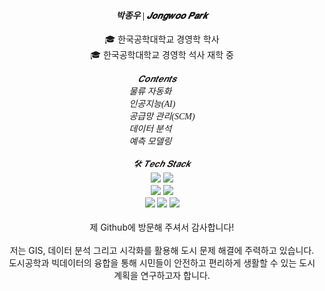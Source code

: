 <!DOCTYPE html>
<html>
<h4 align="center" style="font-style: italic; font-family: 'Times New Roman', serif;">
  박종우 | 𝑱𝒐𝒏𝒈𝒘𝒐𝒐 𝑷𝒂𝒓𝒌
</h4>

<div align="center">
  🎓 한국공학대학교 경영학 학사<br>
  🎓 한국공학대학교 경영학 석사 재학 중<br><br>

  <div style="text-align: left; display: inline-block; max-width: 300px; font-style: italic; font-family: 'Times New Roman', serif;">
    📌 𝑪𝒐𝒏𝒕𝒆𝒏𝒕𝒔<br>
    물류 자동화<br>
    인공지능(AI)<br>
    공급망 관리(SCM)<br>
    데이터 분석<br>
    예측 모델링
  </div>
  <br><br>
  <div style="text-align: left; display: inline-block; max-width: 300px; font-style: italic; font-family: 'Times New Roman', serif;">
    🛠️ 𝑻𝒆𝒄𝒉 𝑺𝒕𝒂𝒄𝒌<br>
    <div align = "center">
  <img src = "https://img.shields.io/badge/python-3670A0?style=for-the-badge&logo=python&logoColor=ffdd54" />
  <img src = "https://img.shields.io/badge/R-276DC3?style=for-the-badge&logo=R&logoColor=white" />
</div>

<div align = "center">
  <img src = "https://img.shields.io/badge/MariaDB-003545?style=for-the-badge&logo=MariaDB&logoColor=white" />
  <img src = "https://img.shields.io/badge/MySQL-4479A1?style=for-the-badge&logo=MySQL&logoColor=white" />
</div>

<div align = "center">
  <img src = "https://img.shields.io/badge/pandas-150458.svg?style=for-the-badge&logo=pandas&logoColor=white" />
  <img src = "https://img.shields.io/badge/numpy-4d77cf.svg?style=for-the-badge&logo=numpy&logoColor=white" />
  <img src = "https://img.shields.io/badge/Matplotlib-11557c.svg?style=for-the-badge&logo=Matplotlib&logoColor=white" />
</div>
  </div>
</div>
<br>
<div align = "center">
  제 Github에 방문해 주셔서 감사합니다!<br>
  <br>
  저는 GIS, 데이터 분석 그리고 시각화를 활용해 도시 문제 해결에 주력하고 있습니다.<br>
  도시공학과 빅데이터의 융합을 통해 시민들이 안전하고 편리하게 생활할 수 있는 도시 계획을 연구하고자 합니다.<br>
</div>
